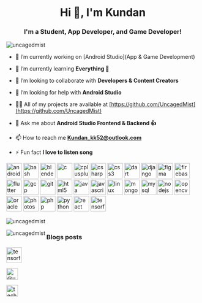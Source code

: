 <h1 align="center">Hi 👋, I'm Kundan</h1>
<h3 align="center">I'm a Student, App Developer, and Game Developer!</h3>

<p align="left"> <img src="https://komarev.com/ghpvc/?username=uncagedmist" alt="uncagedmist" /> </p>

- 🔭 I’m currently working on [Android Studio](App & Game Development)

- 🌱 I’m currently learning **Everything 🤣**

- 👯 I’m looking to collaborate with **Developers & Content Creators**

- 🤝 I’m looking for help with **Android Studio**

- 👨‍💻 All of my projects are available at [https://github.com/UncagedMist](https://github.com/UncagedMist)

- 💬 Ask me about **Android Studio Frontend & Backend 👍**

- 📫 How to reach me **Kundan_kk52@outlook.com**

- ⚡ Fun fact **I love to listen song**

<p align="left"><img src="https://devicons.github.io/devicon/devicon.git/icons/android/android-original-wordmark.svg" alt="android" width="40" height="40"/> <img src="https://www.vectorlogo.zone/logos/gnu_bash/gnu_bash-icon.svg" alt="bash" width="40" height="40"/> <img src="https://download.blender.org/branding/community/blender_community_badge_white.svg" alt="blender" width="40" height="40"/> <img src="https://devicons.github.io/devicon/devicon.git/icons/c/c-original.svg" alt="c" width="40" height="40"/> <img src="https://devicons.github.io/devicon/devicon.git/icons/cplusplus/cplusplus-original.svg" alt="cplusplus" width="40" height="40"/> <img src="https://devicons.github.io/devicon/devicon.git/icons/csharp/csharp-original.svg" alt="csharp" width="40" height="40"/> <img src="https://devicons.github.io/devicon/devicon.git/icons/css3/css3-original-wordmark.svg" alt="css3" width="40" height="40"/> <img src="https://www.vectorlogo.zone/logos/dartlang/dartlang-icon.svg" alt="dart" width="40" height="40"/> <img src="https://devicons.github.io/devicon/devicon.git/icons/django/django-original.svg" alt="django" width="40" height="40"/> <img src="https://www.vectorlogo.zone/logos/figma/figma-icon.svg" alt="figma" width="40" height="40"/> <img src="https://www.vectorlogo.zone/logos/firebase/firebase-icon.svg" alt="firebase" width="40" height="40"/> <img src="https://www.vectorlogo.zone/logos/flutterio/flutterio-icon.svg" alt="flutter" width="40" height="40"/> <img src="https://www.vectorlogo.zone/logos/google_cloud/google_cloud-icon.svg" alt="gcp" width="40" height="40"/> <img src="https://www.vectorlogo.zone/logos/git-scm/git-scm-icon.svg" alt="git" width="40" height="40"/> <img src="https://devicons.github.io/devicon/devicon.git/icons/html5/html5-original-wordmark.svg" alt="html5" width="40" height="40"/> <img src="https://devicons.github.io/devicon/devicon.git/icons/java/java-original-wordmark.svg" alt="java" width="40" height="40"/> <img src="https://devicons.github.io/devicon/devicon.git/icons/javascript/javascript-original.svg" alt="javascript" width="40" height="40"/> <img src="https://devicons.github.io/devicon/devicon.git/icons/linux/linux-original.svg" alt="linux" width="40" height="40"/> <img src="https://devicons.github.io/devicon/devicon.git/icons/mongodb/mongodb-original-wordmark.svg" alt="mongodb" width="40" height="40"/> <img src="https://devicons.github.io/devicon/devicon.git/icons/mysql/mysql-original-wordmark.svg" alt="mysql" width="40" height="40"/> <img src="https://devicons.github.io/devicon/devicon.git/icons/nodejs/nodejs-original-wordmark.svg" alt="nodejs" width="40" height="40"/> <img src="https://www.vectorlogo.zone/logos/opencv/opencv-icon.svg" alt="opencv" width="40" height="40"/> <img src="https://devicons.github.io/devicon/devicon.git/icons/oracle/oracle-original.svg" alt="oracle" width="40" height="40"/> <img src="https://devicons.github.io/devicon/devicon.git/icons/photoshop/photoshop-plain.svg" alt="photoshop" width="40" height="40"/> <img src="https://devicons.github.io/devicon/devicon.git/icons/php/php-original.svg" alt="php" width="40" height="40"/> <img src="https://devicons.github.io/devicon/devicon.git/icons/python/python-original.svg" alt="python" width="40" height="40"/> <img src="https://devicons.github.io/devicon/devicon.git/icons/react/react-original-wordmark.svg" alt="react" width="40" height="40"/> <img src="https://www.vectorlogo.zone/logos/tensorflow/tensorflow-icon.svg" alt="tensorflow" width="40" height="40"/>

<p>&nbsp;<img align="left" src="https://github-readme-stats.vercel.app/api?username=uncagedmist&show_icons=true" alt="uncagedmist" /></p>
</p><p><img align="left" src="https://github-readme-stats.vercel.app/api/top-langs/?username=uncagedmist&layout=compact&hide=html" alt="uncagedmist" /></p>

### Blogs posts
<!-- BLOG-POST-LIST:START -->
<!-- BLOG-POST-LIST:END -->

<p align="left"><img src="https://www.vectorlogo.zone/logos/tensorflow/tensorflow-icon.svg" alt="tensorflow" width="40" height="40"/></p><p align="left">
<a href="https://medium.com/@uncagedmist" target="blank"><img align="center" src="https://cdn.jsdelivr.net/npm/simple-icons@3.0.1/icons/medium.svg" alt="@uncagedmist" height="30" width="30" /></a>
<p align="left">
<a href="https://www.youtube.com/channel/UCoHz2UDpbd9lWoZznZrdj9A" target="blank"><img align="left" src="https://cdn.jsdelivr.net/npm/simple-icons@3.0.1/icons/youtube.svg" alt="tech byte care" height="30" width="30" /></a>
</p>
